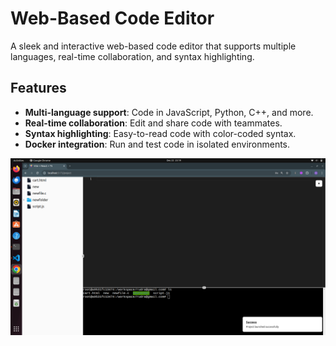 # Web-Based Code Editor  

A sleek and interactive web-based code editor that supports multiple languages, real-time collaboration, and syntax highlighting.  

## Features  

- **Multi-language support**: Code in JavaScript, Python, C++, and more.  
- **Real-time collaboration**: Edit and share code with teammates.  
- **Syntax highlighting**: Easy-to-read code with color-coded syntax.  
- **Docker integration**: Run and test code in isolated environments.  

![Code Editor](frontend/src/assets/ss.png)  
